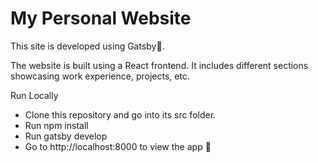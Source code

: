 # My Personal Website

This site is developed using Gatsby🚀.

The website is built using a React frontend. It includes different sections showcasing work experience, projects, etc.

Run Locally

- Clone this repository and go into its src folder.
- Run npm install
- Run gatsby develop
- Go to http://localhost:8000 to view the app 🚀
